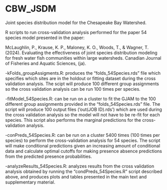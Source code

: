 # CBW_JSDM
Joint species distribution model for the Chesapeake Bay Watershed.

R scripts to run cross-validation analysis performed for the paper 54 species model presented in the paper:

McLaughlin, P., Krause, K. P., Maloney, K. O., Woods, T., & Wagner, T. (2024). Evaluating the effectiveness of joint species distribution modeling for fresh water fish communities within large watersheds. Canadian Journal of Fisheries and Aquatic Sciences, (ja).

-kFolds_groupAssigments.R: produces the “folds_54Species.rds” file which specifies which sites are in the holdout or fitting dataset during the cross validation analysis. The scipt will produce 100 different group assignments so the cross validation analysis can be run 100 times per species.

-fitModel_54Species.R: can be run on a cluster to fit the GJAM to the 100 different group assignments provided in the “folds_54Species.rds” file. The script will produce 100 output files (‘out(JOB ID).rds’) which are used during the cross validation analysis so the model will not have to be re-fit for each species. This script also performs the marginal predictions for the cross-validation analysis. 

-conPreds_54Species.R: can be run on a cluster 5400 times (100 times per species) to perform the cross-validation analysis for 54 species. The script will make conditional predictions given an increasing amount of conditional data and calculate optimal cutoffs for making presence absence predictions from the predicted presence probabilities.

-analyzeResults_54Species.R: analyzes results from the cross validation analysis obtained by running the “condPreds_54Species.R” script described above, and produces plots and tables presented in the main text and supplementary material.
